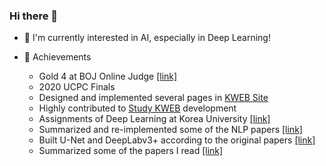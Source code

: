 ### Hi there 👋

- 🌱 I'm currently interested in AI, especially in Deep Learning!

- 🔮 Achievements
  - Gold 4 at BOJ Online Judge [[link]](https://www.acmicpc.net/user/hijihyo)
  - 2020 UCPC Finals
  - Designed and implemented several pages in [KWEB Site](https://kwebofficial.com/)
  - Highly contributed to [Study KWEB](https://study.kwebofficial.com/) development
  - Assignments of Deep Learning at Korea University [[link]](https://github.com/hijihyo/ku-deep-learning)
  - Summarized and re-implemented some of the NLP papers [[link]](https://github.com/hijihyo/papers-with-code)
  - Built U-Net and DeepLabv3+ according to the original papers [[link]](https://github.com/hijihyo/unofficial-models)
  - Summarized some of the papers I read [[link]](https://hijihyo.notion.site/Reading-Papers-faa0dddfb7c74010ad3657872808cf53)
